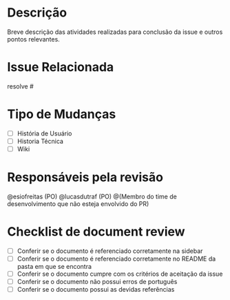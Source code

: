# Descrição
Breve descrição das atividades realizadas para conclusão da issue e outros pontos relevantes.

# Issue Relacionada

<!---Linkar todas as issues envolvidas no PR seguindo a estrutura resolve #1, pois quando o PR é aceito todas as issues são fechadas--->
resolve #

# Tipo de Mudanças

- [ ] História de Usuário
- [ ] Historia Técnica
- [ ] Wiki

# Responsáveis pela revisão

@esiofreitas (PO)
@lucasdutraf (PO)
@(Membro do time de desenvolvimento que não esteja envolvido do PR)

# Checklist de document review

- [ ] Conferir se o documento é referenciado corretamente na sidebar 
- [ ] Conferir se o documento é referenciado corretamente no README da pasta em que se encontra
- [ ] Conferir se o documento cumpre com os critérios de aceitação da issue
- [ ] Conferir se o documento não possui erros de português
- [ ] Conferir se o documento possui as devidas referências